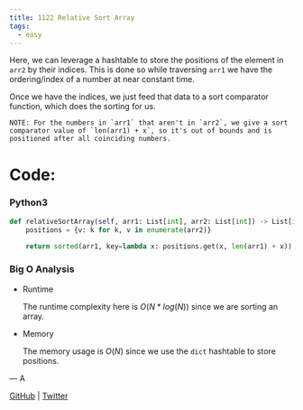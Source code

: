 ```yaml
---
title: 1122 Relative Sort Array
tags:
  - easy
---
```


Here, we can leverage a hashtable to store the positions of the element in `arr2` by their indices. This is done so while traversing `arr1` we have the ordering/index of a number at near constant time.

Once we have the indices, we just feed that data to a sort comparator function, which does the sorting for us.

```
NOTE: For the numbers in `arr1` that aren't in `arr2`, we give a sort comparator value of `len(arr1) + x`, so it's out of bounds and is positioned after all coinciding numbers.
```

# Code:

### Python3

```python
def relativeSortArray(self, arr1: List[int], arr2: List[int]) -> List[int]:
    positions = {v: k for k, v in enumerate(arr2)}

    return sorted(arr1, key=lambda x: positions.get(x, len(arr1) + x))
```

### Big O Analysis

- Runtime

  The runtime complexity here is $O(N * log (N) )$ since we are sorting an array.

- Memory

  The memory usage is $O(N)$ since we use the `dict` hashtable to store positions.

— A

[GitHub](https://github.com/athkdev) | [Twitter](https://twitter.com/athkdev)
